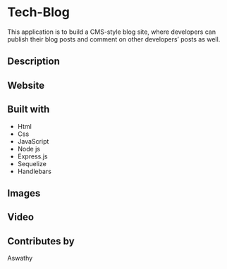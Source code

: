 # Tech-Blog
  This application is to build a CMS-style blog site, where developers can publish their blog posts and comment on other developers’ posts as well.
## Description

## Website

## Built with
* Html
* Css
* JavaScript
* Node js
* Express.js
* Sequelize
* Handlebars

## Images

## Video

## Contributes by 
Aswathy 
